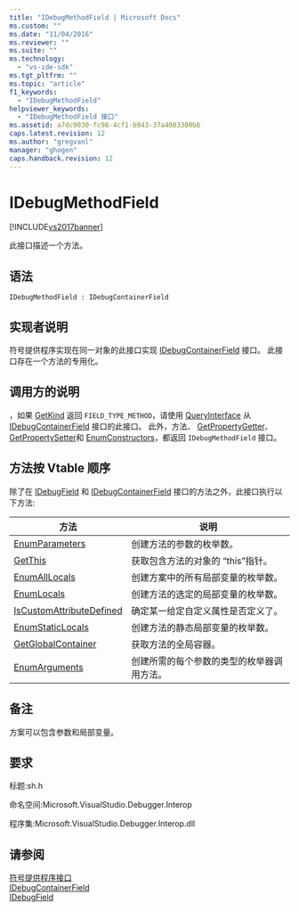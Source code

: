 ```yaml
---
title: "IDebugMethodField | Microsoft Docs"
ms.custom: ""
ms.date: "11/04/2016"
ms.reviewer: ""
ms.suite: ""
ms.technology: 
  - "vs-ide-sdk"
ms.tgt_pltfrm: ""
ms.topic: "article"
f1_keywords: 
  - "IDebugMethodField"
helpviewer_keywords: 
  - "IDebugMethodField 接口"
ms.assetid: a7dc9030-fc98-4cf1-b943-37a4003300b6
caps.latest.revision: 12
ms.author: "gregvanl"
manager: "ghogen"
caps.handback.revision: 12
---
```

# IDebugMethodField
[!INCLUDE[vs2017banner](../../../code-quality/includes/vs2017banner.md)]

此接口描述一个方法。  
  
## 语法  
  
```  
IDebugMethodField : IDebugContainerField  
```  
  
## 实现者说明  
 符号提供程序实现在同一对象的此接口实现 [IDebugContainerField](../../../extensibility/debugger/reference/idebugcontainerfield.md) 接口。  此接口存在一个方法的专用化。  
  
## 调用方的说明  
 ，如果 [GetKind](../Topic/IDebugField::GetKind.md) 返回 `FIELD_TYPE_METHOD`，请使用 [QueryInterface](/visual-cpp/atl/queryinterface) 从 [IDebugContainerField](../../../extensibility/debugger/reference/idebugcontainerfield.md) 接口的此接口。  此外，方法、 [GetPropertyGetter](../../../extensibility/debugger/reference/idebugpropertyfield-getpropertygetter.md)、 [GetPropertySetter](../../../extensibility/debugger/reference/idebugpropertyfield-getpropertysetter.md)和 [EnumConstructors](../../../extensibility/debugger/reference/idebugclassfield-enumconstructors.md)，都返回 `IDebugMethodField` 接口。  
  
## 方法按 Vtable 顺序  
 除了在 [IDebugField](../../../extensibility/debugger/reference/idebugfield.md) 和 [IDebugContainerField](../../../extensibility/debugger/reference/idebugcontainerfield.md) 接口的方法之外，此接口执行以下方法:  
  
|方法|说明|  
|--------|--------|  
|[EnumParameters](../../../extensibility/debugger/reference/idebugmethodfield-enumparameters.md)|创建方法的参数的枚举数。|  
|[GetThis](../../../extensibility/debugger/reference/idebugmethodfield-getthis.md)|获取包含方法的对象的 “this”指针。|  
|[EnumAllLocals](../../../extensibility/debugger/reference/idebugmethodfield-enumalllocals.md)|创建方案中的所有局部变量的枚举数。|  
|[EnumLocals](../../../extensibility/debugger/reference/idebugmethodfield-enumlocals.md)|创建方法的选定的局部变量的枚举数。|  
|[IsCustomAttributeDefined](../../../extensibility/debugger/reference/idebugmethodfield-iscustomattributedefined.md)|确定某一给定自定义属性是否定义了。|  
|[EnumStaticLocals](../../../extensibility/debugger/reference/idebugmethodfield-enumstaticlocals.md)|创建方法的静态局部变量的枚举数。|  
|[GetGlobalContainer](../../../extensibility/debugger/reference/idebugmethodfield-getglobalcontainer.md)|获取方法的全局容器。|  
|[EnumArguments](../../../extensibility/debugger/reference/idebugmethodfield-enumarguments.md)|创建所需的每个参数的类型的枚举器调用方法。|  
  
## 备注  
 方案可以包含参数和局部变量。  
  
## 要求  
 标题:sh.h  
  
 命名空间:Microsoft.VisualStudio.Debugger.Interop  
  
 程序集:Microsoft.VisualStudio.Debugger.Interop.dll  
  
## 请参阅  
 [符号提供程序接口](../../../extensibility/debugger/reference/symbol-provider-interfaces.md)   
 [IDebugContainerField](../../../extensibility/debugger/reference/idebugcontainerfield.md)   
 [IDebugField](../../../extensibility/debugger/reference/idebugfield.md)